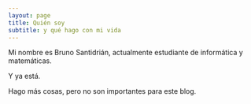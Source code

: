 ```yaml
---
layout: page
title: Quién soy
subtitle: y qué hago con mi vida
---
```


Mi nombre es Bruno Santidrián, actualmente estudiante de informática y matemáticas.

Y ya está.

Hago más cosas, pero no son importantes para este blog.